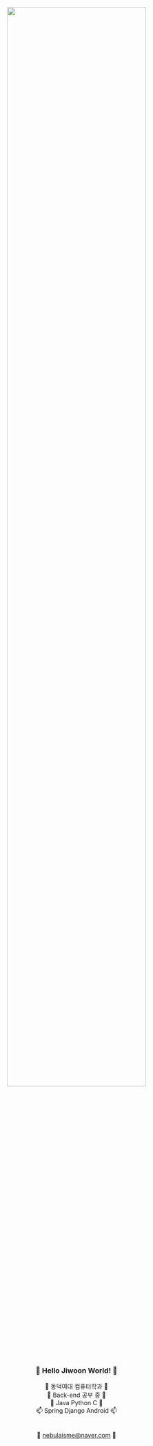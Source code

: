 <div align="center">
<img width="80%" src="https://user-images.githubusercontent.com/59862752/215268566-93f30660-2318-4617-9963-80e3faecd057.PNG"> 

### 👋 Hello Jiwoon World! 👋  
  
<!--
**sungjiwoon/sungjiwoon** is a ✨ _special_ ✨ repository because its `README.md` (this file) appears on your GitHub profile.

Here are some ideas to get you started: -->

👯 동덕여대 컴퓨터학과 👯<br>
🌱 Back-end 공부 중 🌱<br>
🔭 Java Python C 🔭<br>
📫 Spring Django Android 📫 <br>
<br><br>
💬 nebulaisme@naver.com 💬 <br>
  
<!--
😄 Pronouns: ...
⚡ Fun fact: ... -->


</div>
